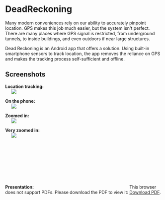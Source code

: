 # DeadReckoning

Many modern conveniences rely on our ability to accurately pinpoint location. GPS makes this job much easier, but the system isn't perfect. There are many places where GPS signal is restricted, from underground tunnels, to inside buildings, and even outdoors if near large structures.

Dead Reckoning is an Android app that offers a solution. Using built-in smartphone sensors to track location, the app removes the reliance on GPS and makes the tracking process self-sufficient and offline.

## Screenshots

**Location tracking:**
<br>
<img src="https://github.com/nisargnp/DeadReckoning/blob/master/Screenshots/dead_reckoning.png" hspace="20">
<br>

**On the phone:**
<br>
<img src="https://github.com/nisargnp/DeadReckoning/blob/master/Screenshots/nexus_6p.png" hspace="20">
<br>

**Zoomed in:**
<br>
<img src="https://github.com/nisargnp/DeadReckoning/blob/master/Screenshots/dead_reckoning_app.png" hspace="20">
<br>

**Very zoomed in:**
<br>
<img src="https://github.com/nisargnp/DeadReckoning/blob/master/Screenshots/dead_reckoning_app_zoom.png" hspace="20">
<br>

**Presentation:**
<object data="https://github.com/nisargnp/DeadReckoning/blob/master/Screenshots/presentation.pdf" type="application/pdf" width="700px" height="700px">
    <embed src="https://github.com/nisargnp/DeadReckoning/blob/master/Screenshots/presentation.pdf">
        This browser does not support PDFs. Please download the PDF to view it: <a href="http://yoursite.com/the.pdf">Download PDF</a>.</p>
    </embed>
</object>
